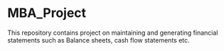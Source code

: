 # MBA_Project
This repository contains project on maintaining and generating financial statements such as Balance sheets, cash flow statements etc.
